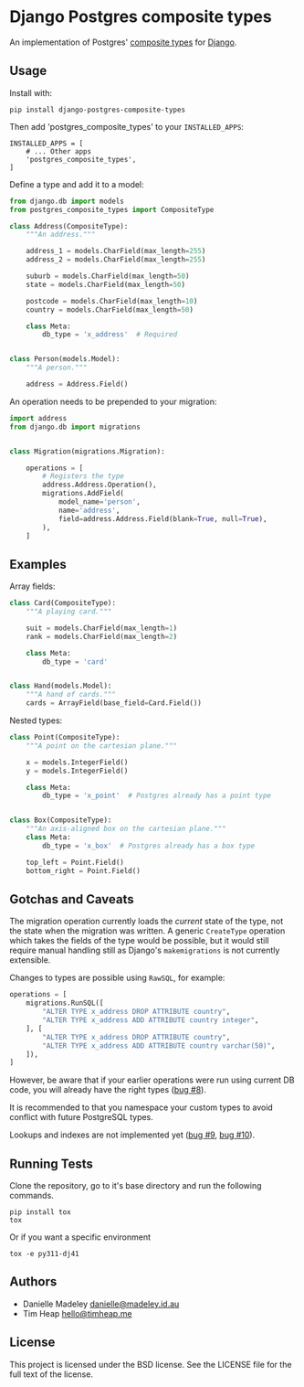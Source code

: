 # Django Postgres composite types

An implementation of Postgres' [composite types](http://www.postgresql.org/docs/current/static/rowtypes.html)
for [Django](https://docs.djangoproject.com/en/1.9/).

## Usage

Install with:

    pip install django-postgres-composite-types

Then add 'postgres_composite_types' to your `INSTALLED_APPS`:

    INSTALLED_APPS = [
        # ... Other apps
        'postgres_composite_types',
    ]

Define a type and add it to a model:

```python
from django.db import models
from postgres_composite_types import CompositeType

class Address(CompositeType):
    """An address."""

    address_1 = models.CharField(max_length=255)
    address_2 = models.CharField(max_length=255)

    suburb = models.CharField(max_length=50)
    state = models.CharField(max_length=50)

    postcode = models.CharField(max_length=10)
    country = models.CharField(max_length=50)

    class Meta:
        db_type = 'x_address'  # Required


class Person(models.Model):
    """A person."""

    address = Address.Field()
```

An operation needs to be prepended to your migration:

```python
import address
from django.db import migrations


class Migration(migrations.Migration):

    operations = [
        # Registers the type
        address.Address.Operation(),
        migrations.AddField(
            model_name='person',
            name='address',
            field=address.Address.Field(blank=True, null=True),
        ),
    ]
```

## Examples

Array fields:

```python
class Card(CompositeType):
    """A playing card."""

    suit = models.CharField(max_length=1)
    rank = models.CharField(max_length=2)

    class Meta:
        db_type = 'card'


class Hand(models.Model):
    """A hand of cards."""
    cards = ArrayField(base_field=Card.Field())
```

Nested types:

```python
class Point(CompositeType):
    """A point on the cartesian plane."""

    x = models.IntegerField()
    y = models.IntegerField()

    class Meta:
        db_type = 'x_point'  # Postgres already has a point type


class Box(CompositeType):
    """An axis-aligned box on the cartesian plane."""
    class Meta:
        db_type = 'x_box'  # Postgres already has a box type

    top_left = Point.Field()
    bottom_right = Point.Field()
```

## Gotchas and Caveats

The migration operation currently loads the _current_ state of the type, not
the state when the migration was written. A generic `CreateType` operation
which takes the fields of the type would be possible, but it would still
require manual handling still as Django's `makemigrations` is not currently
extensible.

Changes to types are possible using `RawSQL`, for example:

```python
operations = [
    migrations.RunSQL([
        "ALTER TYPE x_address DROP ATTRIBUTE country",
        "ALTER TYPE x_address ADD ATTRIBUTE country integer",
    ], [
        "ALTER TYPE x_address DROP ATTRIBUTE country",
        "ALTER TYPE x_address ADD ATTRIBUTE country varchar(50)",
    ]),
]
```

However, be aware that if your earlier operations were run using current DB
code, you will already have the right types
([bug #8](https://github.com/danni/django-postgres-composite-types/issues/8)).

It is recommended to that you namespace your custom types to avoid conflict
with future PostgreSQL types.

Lookups and indexes are not implemented yet
([bug #9](https://github.com/danni/django-postgres-composite-types/issues/9),
[bug #10](https://github.com/danni/django-postgres-composite-types/issues/10)).

## Running Tests

Clone the repository, go to it's base directory and run the following commands.

    pip install tox
    tox

Or if you want a specific environment

    tox -e py311-dj41

## Authors

-   Danielle Madeley <danielle@madeley.id.au>
-   Tim Heap <hello@timheap.me>

## License

This project is licensed under the BSD license.
See the LICENSE file for the full text of the license.
